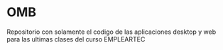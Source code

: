 # OMB
Repositorio con solamente el codigo de las aplicaciones desktop y web para las ultimas clases del curso EMPLEARTEC
